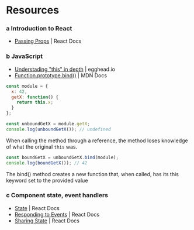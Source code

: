# Resources
### a Introduction to React
- [Passing Props](https://react.dev/learn/passing-props-to-a-component) | React Docs

### b JavaScript 
- [Understading "this" in depth](https://egghead.io/lessons/javascript-this-in-the-global-context) | egghead.io
- [Function.prototype.bind()](https://developer.mozilla.org/en-US/docs/Web/JavaScript/Reference/Global_Objects/Function/bind) | MDN Docs

```javascript
const module = {
  x: 42,
  getX: function() {
    return this.x;
  }
};

const unboundGetX = module.getX;
console.log(unboundGetX()); // undefined
```
When calling the method through a reference, the method loses knowledge of what the original `this` was.
```javascript
const boundGetX = unboundGetX.bind(module);
console.log(boundGetX()); // 42
```
The bind() method creates a new function that, when called, has its this keyword set to the provided value

### c Component state, event handlers
- [State](https://react.dev/learn/state-a-components-memory) | React Docs
- [Responding to Events](https://react.dev/learn/responding-to-events) | React Docs
- [Sharing State](https://react.dev/learn/sharing-state-between-components) | React Docs
